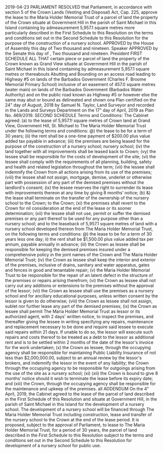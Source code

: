 2019-04-23
PARLIAMENT
RESOLVED that Parliament, in accordance with section 5 of the Crown Lands (Vesting and Disposal) Act, Cap. 225, approve the lease to the Maria Holder Memorial Trust of a parcel of land the property of the Crown situate at Government Hill in the parish of Saint Michael in this Island containing by admeasurement 5,957.1 square metres more particularly described in the First Schedule to this Resolution on the terms and conditions set out in the Second Schedule to this Resolution for the purpose of the construction of a nursery school.
APPROVED by the House of Assembly this
day of
Two thousand and nineteen.
Speaker
APPROVED by the Senate this
day of
, Two
thousand and nineteen.
President
FIRST SCHEDULE
ALL THAT certain piece or parcel of land the property of the Crown known as Grand View situate at Government Hill in the parish of Saint Michael in this Island containing by admeasurement 5,957.1 square metres or thereabouts Abutting and Bounding on an access road leading to Highway #5 on lands of the Barbados Government (Charles F. Broome Memorial Primary School) inclusive of an easement of 457.0 square metres (water main) on lands of the Barbados Government (Barbados Water Authority) and on the public road known as Highway #5 or however else the same may abut or bound as delineated and shown ona Plan certified on the 24" day of August, 2018 by Samuel N. Taylor, Land Surveyor and recorded in the Lands and Surveys Department on the 17" day of April, 2019 as Plan No. 469/2019.
SECOND SCHEDULE
Terms and Conditions:
The Cabinet agreed:
(a)
to the lease of 5,957.1! square metres of Crown land at Grand View, Government Hill, St. Michael to The Maria Holder Memorial Trust under the following terms and conditions:
@) the lease to be for a term of 30 years;
(ii) the rent shall be a one-time payment of $200.00 plus value added tax payable in advance;
(iii) the premises are being leased for the purpose of the construction of a nursery school;
nursery school;
(iv) the land together with all improvements shall be leased back to Crown;
(vy) the lessee shall be responsible for the costs of development of the site;
(vi) the lessee shall comply with the requirements of all planning, building, safety and health and related legislation throughout the term;
(vii) the lessee shall indemnify the Crown from all actions arising from its use of the premises;
(viii) the lessee shall not assign, mortgage, demise, underlet or otherwise part with possession of any part of the demised premises without the landlord's consent;
(ix) the lessee reserves the right to surrender its lease with improvements thereon at any time by giving 8 months’ notice;
(b)
&) the lease shall terminate on the transfer of the ownership of the nursery school to the Crown;
to the Crown;
(xi) the premises shall revert to the Crown for nil consideration at the end of the lease or its sooner determination;
(xii) the lessee shall not use, permit or suffer the demised premises or any part thereof to be used for any purpose other than a nursery school; and
to the leaseback of 5,957.1 square metres of land with a nursery school developed thereon from The Maria Holder Memorial Trust, on the following terms and conditions:
@) the lease to be for a term of 30 years less one day;
ii) the rent shall be $1,500.00 plus value added tax per annum, payable annually in advance;
(iii) the Crown as lessee shall be responsible for keeping the demised premises insured under a comprehensive policy in the joint names of the Crown and The Maria Holder Memorial Trust;
(iv) the Crown as lessee shall keep the interior and exterior of the premises, inclusive of drains, sanitary and water apparatus, gates and fences in good and tenantable repair;
(v) the Maria Holder Memorial Trust to be responsible for the repair of an latent defect in the structure of the premises or repairs arising therefrom;
(vi) the Crown as lessee shall not carry out any additions or extensions to the premises without the approval of the lessor;
(vii) the Crown as lessee shall use the premises as a nursery school and for ancillary educational purposes, unless written consent by the lessor is given to do otherwise;
(viii) the Crown as lessee shall not assign, sublet nor further lease any part of the demised premises;
(ix) the Crown as lessee shall permit The Maria Holder Memorial Trust as lessor or its authorized agent, with 2 days' written notice, to inspect the premises, and thereafter giving the lessee in writing specifying any repairs, maintenance and replacement necessary to be done and require said lessee to execute said repairs within 21 days. If unable to do so, the lessor will execute such repairs and costs thereof to be treated as a debt to the lessor as additional rent and is to be settled within 2 months of the date of the lessor's invoice for the work undertaken;
(x) the Crown as lessee, through the occupying agency shall be responsible for maintaining Public Liability Insurance of not less than $2,000,000.00, subject to an annual review by the lessor's brokers, and indemnify the lessor in the event of any liability;
the Crown through the occupying agency to be responsible for outgoings arising from the use of the site as a nursery school;
(xi)
(xii) the Crown is bound to give 8 months’ notice should it wish to terminate the lease before its expiry date; and
(xiii) the Crown, through the occupying agency shall be responsible for the maintenance and upkeep of the premises.
all
ADDENDUM
On the 4" April, 2019, the Cabinet agreed to the lease of the parcel of land described in the First Schedule of this Resolution and situate at Government Hill, in the parish of Saint Michael in this Island for the development of a nursery school.
The development of a nursery school will be financed through The Maria Holder Memorial Trust including construction, lease and transfer of the nursery school to the Crown at the end of the lease period.
It is proposed, subject to the approval of Parliament, to lease to The Maria Holder Memorial Trust, for a period of 30 years, the parcel of land described in the First Schedule to this Resolution subject to the terms and conditions set out in the Second Schedule to this Resolution for development of a nursery school for public use.
